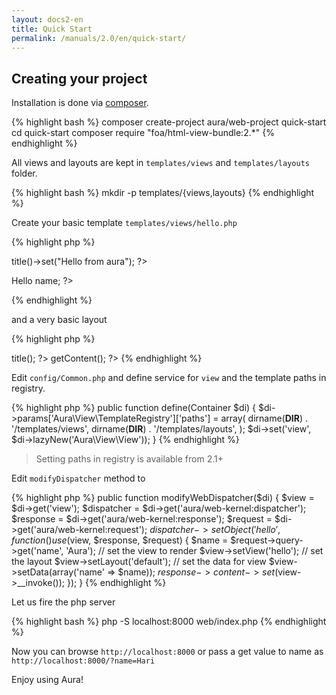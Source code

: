 ```yaml
---
layout: docs2-en
title: Quick Start
permalink: /manuals/2.0/en/quick-start/
---
```


## Creating your project

Installation is done via [composer](http://getcomposer.org).


{% highlight bash %}
composer create-project aura/web-project quick-start
cd quick-start
composer require "foa/html-view-bundle:2.*"
{% endhighlight %}

All views and layouts are kept in `templates/views` and `templates/layouts` folder.

{% highlight bash %}
mkdir -p templates/{views,layouts}
{% endhighlight %}

Create your basic template `templates/views/hello.php`

{% highlight php %}
<?php // templates/views/hello.php ?>
<?php $this->title()->set("Hello from aura"); ?>
<p>Hello <?= $this->name; ?></p>
{% endhighlight %}

and a very basic layout

{% highlight php %}
<?php // templates/layouts/default.php ?>
<!DOCTYPE html>
<html xmlns="http://www.w3.org/1999/xhtml" xml:lang="en" lang="en-us">
  <head>
    <?php echo $this->title(); ?>
  </head>
  <body>
    <?php echo $this->getContent(); ?>
  </body>
</html>
{% endhighlight %}

Edit `config/Common.php` and define service for `view` and the template paths in registry.

{% highlight php %}
public function define(Container $di)
{
    $di->params['Aura\View\TemplateRegistry']['paths'] = array(
        dirname(__DIR__) . '/templates/views',
        dirname(__DIR__) . '/templates/layouts',
    );
    $di->set('view', $di->lazyNew('Aura\View\View'));
}
{% endhighlight %}

> Setting paths in registry is available from 2.1+

Edit `modifyDispatcher` method to

{% highlight php %}
public function modifyWebDispatcher($di)
{
    $view = $di->get('view');
    $dispatcher = $di->get('aura/web-kernel:dispatcher');
    $response = $di->get('aura/web-kernel:response');
    $request = $di->get('aura/web-kernel:request');
    $dispatcher->setObject('hello', function () use ($view, $response, $request) {
        $name = $request->query->get('name', 'Aura');
        // set the view to render
        $view->setView('hello');
        // set the layout
        $view->setLayout('default');
        // set the data for view
        $view->setData(array('name' => $name));
        $response->content->set($view->__invoke());
    });
}
{% endhighlight %}

Let us fire the php server

{% highlight bash %}
php -S localhost:8000 web/index.php
{% endhighlight %}

Now you can browse `http://localhost:8000` or pass a get value to name as `http://localhost:8000/?name=Hari`

Enjoy using Aura!

